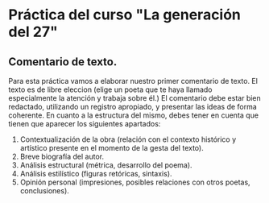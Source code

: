# Práctica del curso "La generación del 27"

## Comentario de texto.

Para esta práctica vamos a elaborar nuestro primer comentario de texto. El texto es de libre eleccion (elige un poeta que te haya llamado especialmente la atención y trabaja sobre él.) El comentario debe estar bien redactado, utilizando un registro apropiado, y presentar las ideas de forma coherente. En cuanto a la estructura del mismo, debes tener en cuenta que tienen que aparecer los siguientes apartados:

1. Contextualización de la obra (relación con el contexto histórico y artístico presente en el momento de la gesta del texto).
2. Breve biografía del autor.
3. Análisis estructural (métrica, desarrollo del poema).
4. Análisis estilístico (figuras retóricas, sintaxis).
5. Opinión personal (impresiones, posibles relaciones con otros poetas, conclusiones). 

